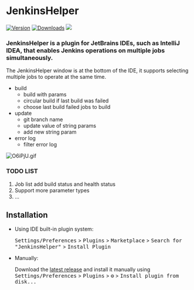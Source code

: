 # JenkinsHelper

<!--- ![Build](https://github.com/Lv-lifeng/JenkinsHelper/workflows/Build/badge.svg) --->
[![Version](https://img.shields.io/jetbrains/plugin/v/19155.svg)](https://plugins.jetbrains.com/plugin/19155)
[![Downloads](https://img.shields.io/jetbrains/plugin/d/19155.svg)](https://plugins.jetbrains.com/plugin/19155)
![](https://komarev.com/ghpvc/?username=itisokey-jenkinshelper&color=orange&style=flat&label=pv)

<!-- Plugin description -->
### JenkinsHelper is a plugin for JetBrains IDEs, such as IntelliJ IDEA, that enables Jenkins operations on multiple jobs simultaneously.
The JenkinsHelper window is at the bottom of the IDE, it supports selecting multiple jobs to operate at the same time.
* build   
  * build with params
  * circular build if last build was failed 
  * choose last build failed jobs to build
* update
  * git branch name
  * update value of string params
  * add new string param
* error log
  * filter error log

![O6iPjU.gif](https://s1.ax1x.com/2022/05/14/O6iPjU.gif)
<!-- Plugin description end -->

### TODO LIST
1. Job list add build status and health status 
2. Support more parameter types
3. ...
## Installation

- Using IDE built-in plugin system:

  <kbd>Settings/Preferences</kbd> > <kbd>Plugins</kbd> > <kbd>Marketplace</kbd> > <kbd>Search for "JenkinsHelper"</kbd> >
  <kbd>Install Plugin</kbd>

- Manually:

  Download the [latest release](https://github.com/Lv-lifeng/JenkinsHelper/releases/latest) and install it manually using
  <kbd>Settings/Preferences</kbd> > <kbd>Plugins</kbd> > <kbd>⚙️</kbd> > <kbd>Install plugin from disk...</kbd>

